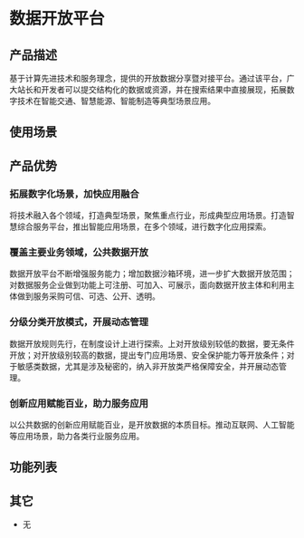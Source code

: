 # 数据开放平台

## 产品描述

基于计算先进技术和服务理念，提供的开放数据分享暨对接平台。通过该平台，广大站长和开发者可以提交结构化的数据或资源，并在搜索结果中直接展现，拓展数字技术在智能交通、智慧能源、智能制造等典型场景应用。

## 使用场景

## 产品优势

### 拓展数字化场景，加快应用融合

将技术融入各个领域，打造典型场景，聚焦重点行业，形成典型应用场景。打造智慧综合服务平台，推出智能应用场景，在多个领域，进行数字化应用探索。

### 覆盖主要业务领域，公共数据开放

数据开放平台不断增强服务能力；增加数据沙箱环境，进一步扩大数据开放范围；对数据服务企业做到功能上可注册、可加入、可展示，面向数据开放主体和利用主体做到服务采购可信、可选、公开、透明。

### 分级分类开放模式，开展动态管理

数据开放规则先行，在制度设计上进行探索。上对开放级别较低的数据，要无条件开放；对开放级别较高的数据，提出专门应用场景、安全保护能力等开放条件；对于敏感类数据，尤其是涉及秘密的，纳入非开放类严格保障安全，并开展动态管理。

### 创新应用赋能百业，助力服务应用

以公共数据的创新应用赋能百业，是开放数据的本质目标。推动互联网、人工智能等应用场景，助力各类行业服务应用。

## 功能列表

## 其它

- 无
